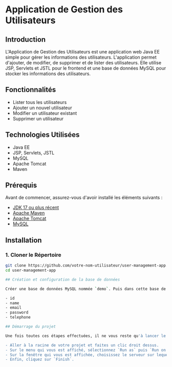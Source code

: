 # Application de Gestion des Utilisateurs

## Introduction

L'Application de Gestion des Utilisateurs est une application web Java EE simple pour gérer les informations des utilisateurs. L'application permet d'ajouter, de modifier, de supprimer et de lister des utilisateurs. Elle utilise JSP, Servlets et JSTL pour le frontend et une base de données MySQL pour stocker les informations des utilisateurs.

## Fonctionnalités

- Lister tous les utilisateurs
- Ajouter un nouvel utilisateur
- Modifier un utilisateur existant
- Supprimer un utilisateur

## Technologies Utilisées

- Java EE
- JSP, Servlets, JSTL
- MySQL
- Apache Tomcat
- Maven

## Prérequis

Avant de commencer, assurez-vous d'avoir installé les éléments suivants :

- [JDK 17 ou plus récent](https://www.oracle.com/java/technologies/javase-downloads.html)
- [Apache Maven](https://maven.apache.org/)
- [Apache Tomcat](http://tomcat.apache.org/)
- [MySQL](https://www.mysql.com/)

## Installation

### 1. Cloner le Répertoire

```sh
git clone https://github.com/votre-nom-utilisateur/user-management-app.git
cd user-management-app

## Création et configuration de la base de données

Créer une base de données MySQL nommée `demo`. Puis dans cette base de données, créer une table nommée `users` dans laquelle vous allez ajouter les attributs :

- id
- name
- email
- password
- telephone

## Démarrage du projet

Une fois toutes ces étapes effectuées, il ne vous reste qu'à lancer le projet. Pour ce faire, suivez les étapes ci-dessous :

- Aller à la racine de votre projet et faites un clic droit dessus.
- Sur le menu qui vous est affiché, sélectionnez `Run as` puis `Run on Server`.
- Sur la fenêtre qui vous est affichée, choisissez le serveur sur lequel sera démarré le projet.
- Enfin, cliquez sur `Finish`.
